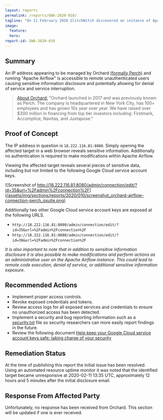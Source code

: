 ```yaml
---
layout: reports
permalink: /reports/GWA-2020-010/
tagline: "On 11 February 2020 GlitchWitch discovered an instance of Apache Airflow that was missing authentication and disclosing sensitive information."
image:
  feature:
  hero:
report-id: GWA-2020-010
---
```


## Summary
An IP address appearing to be managed by Orchard [(formally Perch)](https://orchardhomes.com/blog/posts/perch-is-now-orchard) and running "Apache Airflow" is accessible to remote unauthenticated users causing sensitive information disclosure and potentially allowing for denial of service and service interruption.


>[About Orchard:](https://www.linkedin.com/company/orchardhomes/about/) "Orchard launched in 2017 and was previously known as Perch. The company is headquartered in New York City, has 100+ employees and has grown 10x year over year. We have raised over $300 million in financing from top tier investors including: Firstmark, Accomplice, Navitas, and Juxtapose."

## Proof of Concept
The IP address in question is `18.222.116.81:8080`. Simply opening the affected target in a web browser reveals sensitive information. Additionally no authentication is required to make modifications within Apache Airflow.

Viewing the affected target reveals several pieces of sensitive data, including but not limited to the following Google Cloud service account keys.

![Screenshot of http://18.222.116.81:8080/admin/connection/edit/?id=35&url=%2Fadmin%2Fconnection%2F](/assets/img/sections/reports/2020/010/screenshot_orchard-airflow-connection-perch_gsuite.png)

Additionally two other Google Cloud service account keys are exposed at the following URLS.
- `http://18.222.116.81:8080/admin/connection/edit/?id=35&url=%2Fadmin%2Fconnection%2F`
- `http://18.222.116.81:8080/admin/connection/edit/?id=36&url=%2Fadmin%2Fconnection%2F`

_It is also important to note that in addition to sensitive information disclosure it is also possible to make modifications and perform actions as an administrative user on the Apache Airflow instance. This could lead to remote code execution, denial of service, or additional sensitive information exposure._


## Recommended Actions
 - Implement proper access controls.
 - Revoke exposed credentials and tokens.
 - Review access logs for all exposed services and credentials to ensure no unauthorized access has been detected.
 - Implement a security and bug reporting information such as a [security.txt](https://securitytxt.org/) file so security researchers can more easily report findings in the future.
 - Review the following document [Help keep your Google Cloud service account keys safe: taking charge of your security](https://cloud.google.com/blog/products/gcp/help-keep-your-google-cloud-service-account-keys-safe)

## Remediation Status
At the time of publishing this report the initial issue has been resolved. Using an automated resource uptime monitor it was noted that the identified target became unresponsive at 2020-02-11 13:35 UTC, approximately 12 hours and 5 minutes after the initial disclosure email.

## Response From Affected Party
Unfortunately, no response has been received from Orchard. This section will be updated if one is ever received.

